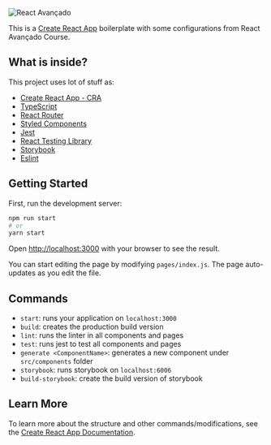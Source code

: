 ![React Avançado](https://raw.githubusercontent.com/React-Avancado/boilerplate/master/public/img/logo-gh.svg)

This is a [Create React App](https://create-react-app.dev/) boilerplate with some configurations from React Avançado Course.

## What is inside?

This project uses lot of stuff as:

- [Create React App - CRA](https://create-react-app.dev/)
- [TypeScript](https://www.typescriptlang.org/)
- [React Router](https://reactrouter.com/web/guides/quick-start)
- [Styled Components](https://styled-components.com/)
- [Jest](https://jestjs.io/)
- [React Testing Library](https://testing-library.com/docs/react-testing-library/intro)
- [Storybook](https://storybook.js.org/)
- [Eslint](https://eslint.org/)

## Getting Started

First, run the development server:

```bash
npm run start
# or
yarn start
```

Open [http://localhost:3000](http://localhost:3000) with your browser to see the result.

You can start editing the page by modifying `pages/index.js`. The page auto-updates as you edit the file.

## Commands

- `start`: runs your application on `localhost:3000`
- `build`: creates the production build version
- `lint`: runs the linter in all components and pages
- `test`: runs jest to test all components and pages
- `generate <ComponentName>`: generates a new component under `src/components` folder
- `storybook`: runs storybook on `localhost:6006`
- `build-storybook`: create the build version of storybook

## Learn More

To learn more about the structure and other commands/modifications, see the [Create React App Documentation](https://create-react-app.dev/).
